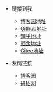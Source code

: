 <!-- _navbar.md -->

* 链接到我
  * [博客园地址]()
  * [Github地址]()
  * [知乎地址]()
  * [掘金地址]()
  * [Gitee地址]()


* 友情链接
  * [博客园](https://www.cnblogs.com/)
  * [研招网](https://yz.chsi.com.cn/)

